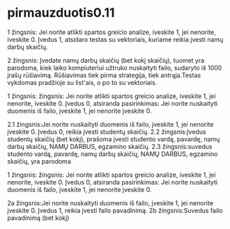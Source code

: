 # pirmauzduotis0.11

1 žingsnis: Jei norite atlikti spartos greicio analize, iveskite 1, jei nenorite, iveskite 0.
Įvedus 1, atsidaro testas su vektoriais, kuriame reikia įvesti namų darbų skaičių. 

2 žingsnis: Įvedate namų darbų skaičių (bet kokį skaičių), tuomet yra parodoma, kiek laiko kompiuteriui užtruko nuskaityti failo, sudaryto iš 1000 įrašų rūšiavimą.
Rūšiavimas tiek pirma strategija, tiek antrąja.Testas vykdomas pradžioje su list'ais, o po to su vektoriais. 

1 žingsnis: žingsnis: Jei norite atlikti spartos greicio analize, iveskite 1, jei nenorite, iveskite 0.
Įvedus 0, atsiranda pasirinkimas: Jei norite nuskaityti duomenis iš failo, įveskite 1, jei nenorite įveskite 0.

2.1 žingsnis:Jei norite nuskaityti duomenis iš failo, įveskite 1, jei nenorite įveskite 0. Įvedus 0, reikia įvesti studentų skaičių. 
2.2 žingsnis:Įvedus studentų skaičių (bet kokį), prašoma įvesti studento vardą, pavardę, namų darbų skaičių, NAMŲ DARBUS, egzamino skaičių. 
2.3 žingsnis:suvedus studento vardą, pavardę, namų darbų skaičių, NAMŲ DARBUS, egzamino skaičių, yra parodoma 

1 žingsnis: žingsnis: Jei norite atlikti spartos greicio analize, iveskite 1, jei nenorite, iveskite 0.
Įvedus 0, atsiranda pasirinkimas: Jei norite nuskaityti duomenis iš failo, įveskite 1, jei nenorite įveskite 0.

2a žingsnis:Jei norite nuskaityti duomenis iš failo, įveskite 1, jei nenorite įveskite 0. Įvedus 1, reikia įvesti failo pavadinimą. 
2b žingsnis:Suvedus failo pavadinimą (bet kokį) 
